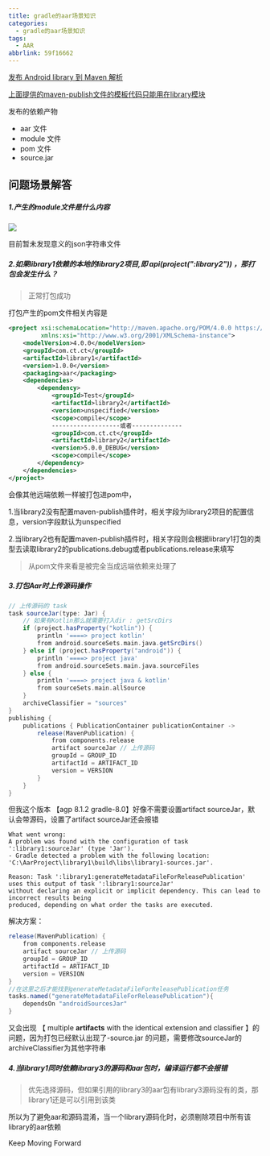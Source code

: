 ```yaml
---
title: gradle的aar场景知识
categories:
  - gradle的aar场景知识
tags:
  - AAR
abbrlink: 59f16662
---
```




[发布 Android library 到 Maven 解析](https://www.jb51.net/article/263003.htm)

[上面提供的maven-publish文件的模板代码只能用在library模块](https://cloud.tencent.com/developer/ask/sof/106381154)

<!-- more -->

发布的依赖产物

- aar 文件
- module 文件
- pom 文件
- source.jar

## 问题场景解答

##### 1.产生的module文件是什么内容

![](https://s3.bmp.ovh/imgs/2024/02/07/1403fa345d6aff28.png)

目前暂未发现意义的json字符串文件



##### 2.如果library1依赖的本地的library2项目,即 *api*(*project*(":library2")) ，那打包会发生什么？

> 正常打包成功

打包产生的pom文件相关内容是

```xml
<project xsi:schemaLocation="http://maven.apache.org/POM/4.0.0 https://maven.apache.org/xsd/maven-4.0.0.xsd" xmlns="http://maven.apache.org/POM/4.0.0"
         xmlns:xsi="http://www.w3.org/2001/XMLSchema-instance">
    <modelVersion>4.0.0</modelVersion>
    <groupId>com.ct.ct</groupId>
    <artifactId>library1</artifactId>
    <version>1.0.0</version>
    <packaging>aar</packaging>
    <dependencies>
        <dependency>
            <groupId>Test</groupId>
            <artifactId>library2</artifactId>
            <version>unspecified</version>
            <scope>compile</scope>
            -------------------或者--------------
            <groupId>com.ct.ct</groupId>
      		<artifactId>library2</artifactId>
      		<version>5.0.0_DEBUG</version>
            <scope>compile</scope>
        </dependency>
    </dependencies>
</project>
```

会像其他远端依赖一样被打包进pom中，

1.当library2没有配置maven-publish插件时，相关字段为library2项目的配置信息，version字段默认为unspecified

2.当library2也有配置maven-publish插件时，相关字段则会根据library1打包的类型去读取library2的publications.debug或者publications.release来填写

> 从pom文件来看是被完全当成远端依赖来处理了



##### 3.打包Aar时上传源码操作

```groovy
// 上传源码的 task
task sourceJar(type: Jar) {
    // 如果有Kotlin那么就需要打入dir : getSrcDirs
    if (project.hasProperty("kotlin")) {
        println '====> project kotlin'
        from android.sourceSets.main.java.getSrcDirs()
    } else if (project.hasProperty("android")) {
        println '====> project java'
        from android.sourceSets.main.java.sourceFiles
    } else {
        println '====> project java & kotlin'
        from sourceSets.main.allSource
    }
    archiveClassifier = "sources"
}
publishing {
    publications { PublicationContainer publicationContainer ->
        release(MavenPublication) {
            from components.release
            artifact sourceJar // 上传源码
            groupId = GROUP_ID
            artifactId = ARTIFACT_ID
            version = VERSION
        }
    }
}
```

但我这个版本 【agp 8.1.2   gradle-8.0】好像不需要设置artifact sourceJar，默认会带源码，设置了artifact sourceJar还会报错

```
What went wrong:
A problem was found with the configuration of task ':library1:sourceJar' (type 'Jar').
- Gradle detected a problem with the following location:
'C:\AarProject\library1\build\libs\library1-sources.jar'.

Reason: Task ':library1:generateMetadataFileForReleasePublication'
uses this output of task ':library1:sourceJar'
without declaring an explicit or implicit dependency. This can lead to incorrect results being
produced, depending on what order the tasks are executed.
```

解决方案：

```groovy
release(MavenPublication) {
    from components.release
    artifact sourceJar // 上传源码
    groupId = GROUP_ID
    artifactId = ARTIFACT_ID
    version = VERSION
}
//在这里之后才能找到generateMetadataFileForReleasePublication任务
tasks.named("generateMetadataFileForReleasePublication"){
    dependsOn "androidSourcesJar"
}
```

又会出现 【 multiple **artifacts** with the identical extension and classifier 】的问题，因为打包已经默认出现了-source.jar 的问题，需要修改sourceJar的archiveClassifier为其他字符串



##### 4.当library1同时依赖library3的源码和aar包时，编译运行都不会报错

> 优先选择源码，但如果引用的library3的aar包有library3源码没有的类，那library1还是可以引用到该类

所以为了避免aar和源码混淆，当一个library源码化时，必须剔除项目中所有该library的aar依赖







Keep Moving Forward
